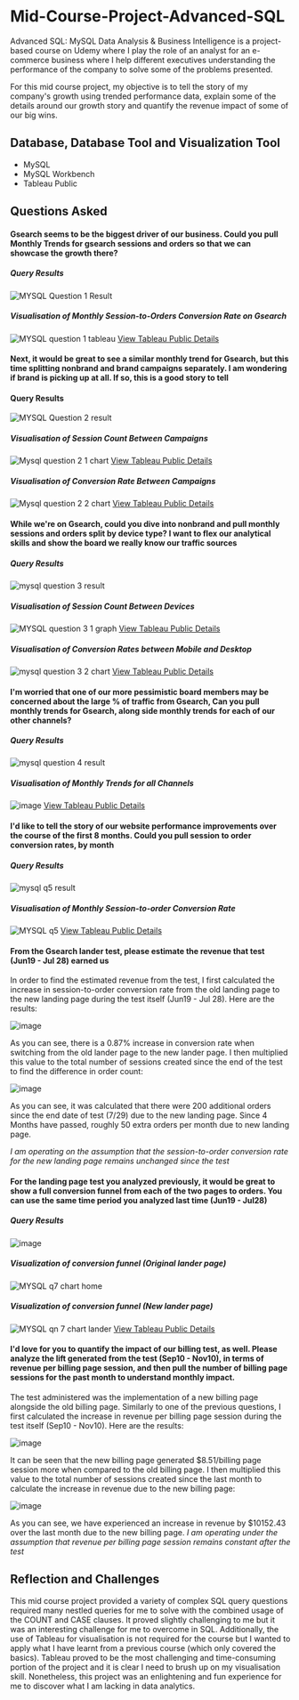 # Mid-Course-Project-Advanced-SQL
Advanced SQL: MySQL Data Analysis & Business Intelligence is a project-based course on Udemy where I play the role of an analyst for an e-commerce business where I help different executives understanding the performance of the company to solve some of the problems presented.

For this mid course project, my objective is to tell the story of my company's growth using trended performance data, explain some of the details around our growth story and quantify the revenue impact of some of our big wins.

## Database, Database Tool and Visualization Tool
- MySQL
- MySQL Workbench
- Tableau Public

## Questions Asked
#### Gsearch seems to be the biggest driver of our business. Could you pull Monthly Trends for gsearch sessions and orders so that we can showcase the growth there?
##### Query Results
![MYSQL Question 1 Result](https://user-images.githubusercontent.com/113234853/194038583-92a16765-be53-4006-8516-65c8d3166332.png)

##### Visualisation of Monthly Session-to-Orders Conversion Rate on Gsearch
![MYSQL question 1 tableau](https://user-images.githubusercontent.com/113234853/194038887-3d16ad91-e949-4e15-8d4e-b847e3acd4ae.png)
[View Tableau Public Details](https://public.tableau.com/app/profile/jun.keat/viz/AdvancedSQLProjectQn1/Chart1)

#### Next, it would be great to see a similar monthly trend for Gsearch, but this time splitting nonbrand and brand campaigns separately. I am wondering if brand is picking up at all. If so, this is a good story to tell
#### Query Results
![MYSQL Question 2 result](https://user-images.githubusercontent.com/113234853/194039068-a01a8b6b-d56f-4ea6-99f4-6d254a349ef0.png)

##### Visualisation of Session Count Between Campaigns
![Mysql question 2 1 chart](https://user-images.githubusercontent.com/113234853/194039686-998a8112-d339-4608-a8d2-c7cb59ec1805.png)
[View Tableau Public Details](https://public.tableau.com/app/profile/jun.keat/viz/AdvancedSQLProjectQn2_2/Chart2_2)

##### Visualisation of Conversion Rate Between Campaigns
![Mysql question 2 2 chart](https://user-images.githubusercontent.com/113234853/194039958-7accd90c-c009-4544-8dbb-e8918af48e72.png)
[View Tableau Public Details](https://public.tableau.com/app/profile/jun.keat/viz/AdvancedSQLProjectQn2/Chart2_1)

#### While we're on Gsearch, could you dive into nonbrand and pull monthly sessions and orders split by device type? I want to flex our analytical skills and show the board we really know our traffic sources
##### Query Results
![mysql question 3 result](https://user-images.githubusercontent.com/113234853/194040675-a4649243-4880-4fb1-8a03-89b84d38a69f.png)

##### Visualisation of Session Count Between Devices
![MYSQL question 3 1 graph](https://user-images.githubusercontent.com/113234853/194040946-1cdfc1b9-c298-4009-a208-d235b3854f00.png)
[View Tableau Public Details](https://public.tableau.com/app/profile/jun.keat/viz/AdvancedSQLProjectQn3_1/Chart3_1)

##### Visualisation of Conversion Rates between Mobile and Desktop
![mysql question 3 2 chart](https://user-images.githubusercontent.com/113234853/194210673-24fdb108-020c-4889-8d7c-cc50292f065b.png)
[View Tableau Public Details](https://public.tableau.com/app/profile/jun.keat/viz/AdvancedSQLProjectQn3_2/Chart3_2)

#### I'm worried that one of our more pessimistic board members may be concerned about the large % of traffic from Gsearch, Can you pull monthly trends for Gsearch, along side monthly trends for each of our other channels?
##### Query Results
![mysql question 4 result](https://user-images.githubusercontent.com/113234853/194041378-40740cc1-f52f-4733-b5ce-d1488a35eed9.png)

##### Visualisation of Monthly Trends for all Channels
![image](https://user-images.githubusercontent.com/113234853/194041768-290a09a7-bf81-4d14-8b58-0c8dab32659f.png)
[View Tableau Public Details](https://public.tableau.com/app/profile/jun.keat/viz/AdvancedSQLProjectQn4/Chart4)

#### I'd like to tell the story of our website performance improvements over the course of the first 8 months. Could you pull session to order conversion rates, by month
##### Query Results
![mysql q5 result](https://user-images.githubusercontent.com/113234853/194041918-1efc5275-f653-468a-b150-04cac8d63361.png)

##### Visualisation of Monthly Session-to-order Conversion Rate
![MYSQL q5](https://user-images.githubusercontent.com/113234853/194042263-a6ead9c2-c844-494f-83ec-42edc1e93cb8.jpg)
[View Tableau Public Details](https://public.tableau.com/app/profile/jun.keat/viz/AdvancedSQLProjectQn5/Chart5)

#### From the Gsearch lander test, please estimate the revenue that test (Jun19 - Jul 28) earned us
In order to find the estimated revenue from the test, I first calculated the increase in session-to-order conversion rate from the old landing page to the new landing page during the test itself (Jun19 - Jul 28). Here are the results:

![image](https://user-images.githubusercontent.com/113234853/194035650-042d3221-b0bb-4644-818e-787813e21d17.png)

As you can see, there is a 0.87% increase in conversion rate when switching from the old lander page to the new lander page. I then multiplied this value to the total number of sessions created since the end of the test to find the difference in order count:

![image](https://user-images.githubusercontent.com/113234853/194029901-1048a634-787a-442b-b45f-e80597158b3e.png)

As you can see, it was calculated that there were 200 additional orders since the end date of test (7/29) due to the new landing page. Since 4 Months have passed, roughly 50 extra orders per month due to new landing page.

*I am operating on the assumption that the session-to-order conversion rate for the new landing page remains unchanged since the test* 

#### For the landing page test you analyzed previously, it would be great to show a full conversion funnel from each of the two pages to orders. You can use the same time period you analyzed last time (Jun19 - Jul28)
##### Query Results
![image](https://user-images.githubusercontent.com/113234853/194036423-803a31ac-f233-4818-95f9-55a69d4daba4.png)

##### Visualization of conversion funnel (Original lander page)
![MYSQL q7 chart home](https://user-images.githubusercontent.com/113234853/194037805-dd621f0f-828e-40a5-ae6f-4f2df5a3ef2f.png)

##### Visualization of conversion funnel (New lander page)
![MYSQL qn 7 chart lander](https://user-images.githubusercontent.com/113234853/194037879-b5383c9c-8f19-41f7-ae70-fb31e017a566.png)
[View Tableau Public Details](https://public.tableau.com/app/profile/jun.keat/viz/AdvancedSQLProjectQn6/Chart6)

#### I'd love for you to quantify the impact of our billing test, as well. Please analyze the lift generated from the test (Sep10 - Nov10), in terms of revenue per billing page session, and then pull the number of billing page sessions for the past month to understand monthly impact.
The test administered was the implementation of a new billing page alongside the old billing page. Similarly to one of the previous questions, I first calculated the increase in revenue per billing page session during the test itself (Sep10 - Nov10). Here are the results:


![image](https://user-images.githubusercontent.com/113234853/194043795-80ebe812-0385-4d00-a894-b572dc9c1fb3.png)

It can be seen that the new billing page generated $8.51/billing page session more when compared to the old billing page. I then multiplied this value to the total number of sessions created since the last month to calculate the increase in revenue due to the new billing page:

![image](https://user-images.githubusercontent.com/113234853/194044050-f72c7844-7cc0-4630-b952-e746fadc792b.png)

As you can see, we have experienced an increase in revenue by $10152.43 over the last month due to the new billing page.
*I am operating under the assumption that revenue per billing page session remains constant after the test*

## Reflection and Challenges
This mid course project provided a variety of complex SQL query questions required many nestled queries for me to solve with the combined usage of the COUNT and CASE clauses. It proved slightly challenging to me but it was an interesting challenge for me to overcome in SQL. Additionally, the use of Tableau for visualisation is not required for the course but I wanted to apply what I have learnt from a previous course (which only covered the basics). Tableau proved to be the most challenging and time-consuming portion of the project and it is clear I need to brush up on my visualisation skill. Nonetheless, this project was an enlightening and fun experience for me to discover what I am lacking in data analytics.
